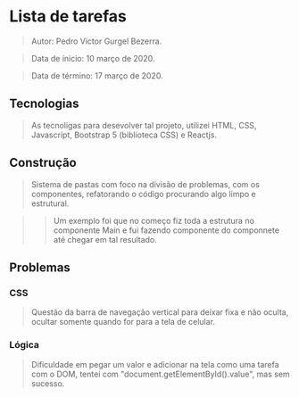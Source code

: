 # Lista de tarefas

>Autor: Pedro Victor Gurgel Bezerra.

>Data de ínicio: 10 março de 2020.

>Data de término: 17 março de 2020.

## Tecnologias
>As tecnoligas para desevolver tal projeto, utilizei HTML, CSS, Javascript, Bootstrap 5 (biblioteca CSS) e Reactjs.

## Construção

>Sistema de pastas com foco na divisão de problemas, com os componentes, refatorando o código procurando algo limpo e estrutural.

>>Um exemplo foi que no começo fiz toda a estrutura no componente Main e fui fazendo componente do componnete até chegar em tal resultado.

## Problemas

### CSS

>Questão da barra de navegação vertical para deixar fixa e não oculta, ocultar somente quando for para a tela de celular.

### Lógica

>Dificuldade em pegar um valor e adicionar na tela como uma tarefa com o DOM, tentei com "document.getElementById().value", mas sem sucesso.
